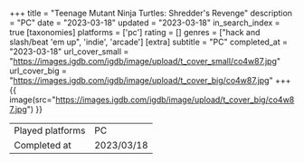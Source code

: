 +++
title = "Teenage Mutant Ninja Turtles: Shredder's Revenge"
description = "PC"
date = "2023-03-18"
updated = "2023-03-18"
in_search_index = true
[taxonomies]
platforms = ['pc']
rating = []
genres = ["hack and slash/beat 'em up", 'indie', 'arcade']
[extra]
subtitle = "PC"
completed_at = "2023-03-18"
url_cover_small = "https://images.igdb.com/igdb/image/upload/t_cover_small/co4w87.jpg"
url_cover_big = "https://images.igdb.com/igdb/image/upload/t_cover_big/co4w87.jpg"
+++
{{ image(src="https://images.igdb.com/igdb/image/upload/t_cover_big/co4w87.jpg") }}

|              |            |
| ------------ | ---------- |
| Played platforms    | PC |
| Completed at | 2023/03/18 |

